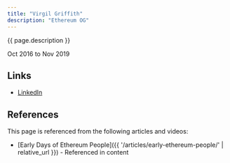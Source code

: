 ```yaml
---
title: "Virgil Griffith"
description: "Ethereum OG"
---
```


{{ page.description }}

Oct 2016 to Nov 2019

## Links
- [LinkedIn](https://www.linkedin.com/in/virgilgr/)

## References

This page is referenced from the following articles and videos:

- [Early Days of Ethereum People]({{ '/articles/early-ethereum-people/' | relative_url }}) - Referenced in content
